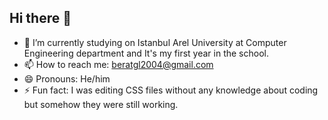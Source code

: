 ## Hi there 👋

- 🏫 I’m currently studying on Istanbul Arel University at Computer Engineering department and It's my first year in the school.
- 📫 How to reach me: beratgl2004@gmail.com
- 😄 Pronouns: He/him
- ⚡ Fun fact: I was editing CSS files without any knowledge about coding but somehow they were still working.
